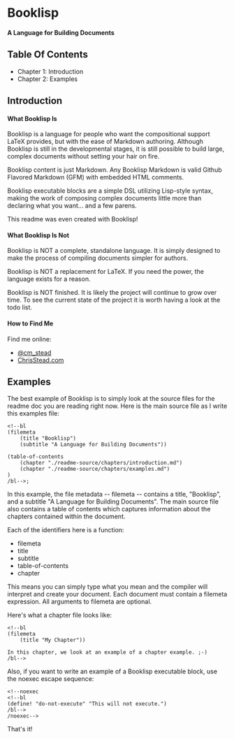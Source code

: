 
# Booklisp #
#### A Language for Building Documents ####

## Table Of Contents ##

- Chapter 1: Introduction
- Chapter 2: Examples

## Introduction ##

#### What Booklisp Is ####

Booklisp is a language for people who want the compositional support LaTeX provides, but with the ease of Markdown authoring. Although Booklisp is still in the developmental stages, it is still possible to build large, complex documents without setting your hair on fire.

Booklisp content is just Markdown.  Any Booklisp Markdown is valid Github Flavored Markdown (GFM) with embedded HTML comments.

Booklisp executable blocks are a simple DSL utilizing Lisp-style syntax, making the work of composing complex documents little more than declaring what you want... and a few parens.

This readme was even created with Booklisp!

#### What Booklisp Is Not ####

Booklisp is NOT a complete, standalone language.  It is simply designed to make the process of compiling documents simpler for authors.

Booklisp is NOT a replacement for LaTeX.  If you need the power, the language exists for a reason.

Booklisp is NOT finished.  It is likely the project will continue to grow over time.  To see the current state of the project it is worth having a look at the todo list.

#### How to Find Me ####

Find me online:
- [@cm_stead](https://twitter.com/cm_stead)
- [ChrisStead.com](http://www.chrisstead.com)
    

## Examples ##

The best example of Booklisp is to simply look at the source files for the readme doc you are reading right now.  Here is the main source file as I write this examples file:

```
<!--bl
(filemeta
    (title "Booklisp")
    (subtitle "A Language for Building Documents"))

(table-of-contents
    (chapter "./readme-source/chapters/introduction.md")
    (chapter "./readme-source/chapters/examples.md")
)
/bl-->;
```

In this example, the file metadata -- filemeta -- contains a title, "Booklisp", and a subtitle "A Language for Building Documents".  The main source file also contains a table of contents which captures information about the chapters contained within the document.

Each of the identifiers here is a function:
- filemeta
- title
- subtitle
- table-of-contents
- chapter

This means you can simply type what you mean and the compiler will interpret and create your document. Each document must contain a filemeta expression. All arguments to filemeta are optional.

Here's what a chapter file looks like:

```
<!--bl
(filemeta
    (title "My Chapter"))

In this chapter, we look at an example of a chapter example. ;-)
/bl-->
```

Also, if you want to write an example of a Booklisp executable block, use the noexec escape sequence:

```
<!--noexec
<!--bl
(define! "do-not-execute" "This will not execute.")
/bl-->
/noexec-->
```

That's it!
    

    